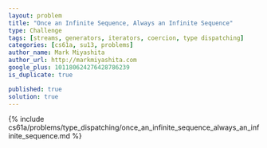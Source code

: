 ```yaml
---
layout: problem
title: "Once an Infinite Sequence, Always an Infinite Sequence"
type: Challenge
tags: [streams, generators, iterators, coercion, type dispatching]
categories: [cs61a, su13, problems]
author_name: Mark Miyashita
author_url: http://markmiyashita.com
google_plus: 101180624276428786239
is_duplicate: true

published: true
solution: true
---
```


{% include cs61a/problems/type_dispatching/once_an_infinite_sequence_always_an_infinite_sequence.md %}